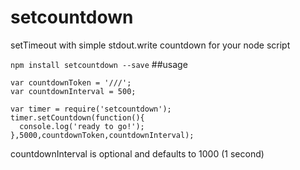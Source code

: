 setcountdown
=========================
setTimeout with simple stdout.write countdown for your node script


`npm install setcountdown --save`
##usage
```
var countdownToken = '///';
var countdownInterval = 500;

var timer = require('setcountdown');
timer.setCountdown(function(){
  console.log('ready to go!');
},5000,countdownToken,countdownInterval);
```
countdownInterval is optional and defaults to 1000 (1 second)
